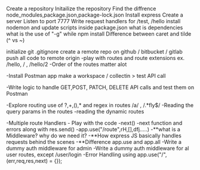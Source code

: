 Create a repository
Initailize the repository
Find the diffrence node_modules,package.json,package-lock.json
Install express
Create a server 
Listen to port 7777
Write request handlers for /test, /hello
install nodemon and update scripts inside package.json
what is dependencies
what is the use of "-g" while npm install
Difference between caret and tilde (^ vs ~)

initialize git
.gitignore
create a remote repo on github / bitbucket / gitlab
push all code to remote origin
-play with routes and route extensions ex. /hello, / , /hello/2
-Order of the routes matter alot

-Install Postman app make a workspace / collectin > test API call

-Write logic to handle GET,POST, PATCH, DELETE API calls and test them on Postman

-Explore routing use of ?,+,(),* and regex in routes /a/ , /.*fly$/
-Reading the query params in the routes
-reading the dynamic routes 

-Multiple route Handlers - Play with the code
-next()
-next function and errors along with res.send()
-app.use("/route",rH,[],dfj.....)
-**what is a Middleware? why do we need it?
-**How express JS basically handles requests behind the scenes
-**Difference app.use and app.all
-Write a dummy auth middleware for admin 
-Write a dummy auth middleware for al user routes, except /user/login
-Error Handling using app.use("/",(err,req,res,next) = {});
